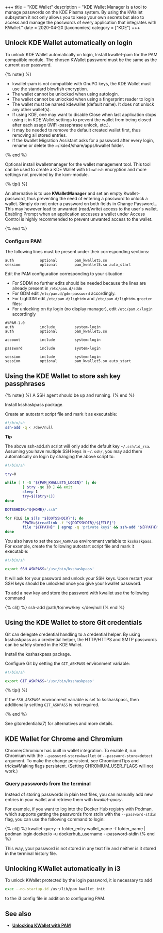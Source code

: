 +++
title = "KDE Wallet"
description = "KDE Wallet Manager is a tool to manage passwords on the KDE Plasma system. By using the KWallet subsystem it not only allows you to keep your own secrets but also to access and manage the passwords of every application that integrates with KWallet."
date = 2020-04-20
[taxonomies]
category = ["KDE"]
+++

## Unlock KDE Wallet automatically on login

To unlock KDE Wallet automatically on login, Install kwallet-pam for the PAM compatible module. The chosen KWallet password must be the same as the current user password.

{% note() %}

* kwallet-pam is not compatible with GnuPG keys, the KDE Wallet must use the standard blowfish encryption.
* The wallet cannot be unlocked when using autologin.
* The wallet cannot be unlocked when using a fingerprint reader to login
* The wallet must be named kdewallet (default name). It does not unlock any other wallet(s).
* If using KDE, one may want to disable Close when last application stops using it in KDE Wallet settings to prevent the wallet from being closed after each usage (WiFi-passphrase unlock, etc.).
* It may be needed to remove the default created wallet first, thus removing all stored entries.
* If the kwallet Migration Assistant asks for a password after every login, rename or delete the ~/.kde4/share/apps/kwallet folder.

{% end %}

Optional install kwalletmanager for the wallet management tool. This tool can be used to create a KDE Wallet with `blowfish` encryption and more settings not provided by the kcm-module.

{% tip() %}

An alternative is to use **KWalletManager** and set an empty Kwallet-password, thus preventing the need of entering a password to unlock a wallet. Simply do not enter a password on both fields in Change Password... This may however lead to unwanted (read/write) access to the user's wallet. Enabling Prompt when an application accesses a wallet under Access Control is highly recommended to prevent unwanted access to the wallet.

{% end %}

### Configure PAM

The following lines must be present under their corresponding sections:

```pam
auth            optional        pam_kwallet5.so
session         optional        pam_kwallet5.so auto_start
```

Edit the PAM configuration corresponding to your situation:

* For SDDM no further edits should be needed because the lines are already present in `/etc/pam.d/sddm`
* For GDM edit `/etc/pam.d/gdm-password` accordingly.
* For LightDM edit `/etc/pam.d/lightdm` and `/etc/pam.d/lightdm-greeter` files:
* For unlocking on tty login (no display manager), edit `/etc/pam.d/login` accordingly

```pam /etc/pam.d/lightdm
#%PAM-1.0
auth            include         system-login
auth            optional        pam_kwallet5.so

account         include         system-login

password        include         system-login

session         include         system-login
session         optional        pam_kwallet5.so auto_start
```

## Using the KDE Wallet to store ssh key passphrases

{% note() %}
A SSH agent should be up and running.
{% end %}

Install ksshaskpass package.

Create an autostart script file and mark it as executable:

```sh ~/.config/autostart-scripts/ssh-add.sh
#!/bin/sh
ssh-add -q < /dev/null
```

<article class="msg is-success">
    <div class="msg-body">
        <strong>Tip</strong><br/>

The above ssh-add.sh script will only add the default key `~/.ssh/id_rsa`. Assuming you have multiple SSH keys in `~/.ssh/`, you may add them automatically on login by changing the above script to:

```sh ~/.config/autostart-scripts/ssh-add.sh
#!/bin/sh

try=0

while [ ! -S "${PAM_KWALLET5_LOGIN}" ]; do
        [ $try -ge 10 ] && exit
        sleep 1
        try=$(($try+1))
done

DOTSSHDIR="${HOME}/.ssh"

for FILE in $(ls "${DOTSSHDIR}"); do
        FPATH=$(readlink -f "${DOTSSHDIR}/${FILE}")
        file "${FPATH}" | egrep -q 'private key$' && ssh-add "${FPATH}" </dev/null
done
```

</div>
</article>

You also have to set the `SSH_ASKPASS` environment variable to `ksshaskpass`. For example, create the following autostart script file and mark it executable:

```sh ~/.config/plasma-workspace/env/askpass.sh
#!/bin/sh

export SSH_ASKPASS='/usr/bin/ksshaskpass'
```

It will ask for your password and unlock your SSH keys. Upon restart your SSH keys should be unlocked once you give your kwallet password.

To add a new key and store the password with kwallet use the following command

{% cli() %}
ssh-add /path/to/new/key </dev/null
{% end %}

## Using the KDE Wallet to store Git credentials

Git can delegate credential handling to a credential helper. By using ksshaskpass as a credential helper, the HTTP/HTTPS and SMTP passwords can be safely stored in the KDE Wallet.

Install the ksshaskpass package.

Configure Git by setting the `GIT_ASKPASS` environment variable:

```sh ~/.config/plasma-workspace/env/askpass.sh
#!/bin/sh

export GIT_ASKPASS='/usr/bin/ksshaskpass'
```

{% tip() %}

If the `SSH_ASKPASS` environment variable is set to ksshaskpass, then additionally setting `GIT_ASKPASS` is not required.

{% end %}

See gitcredentials(7) for alternatives and more details.

## KDE Wallet for Chrome and Chromium

Chrome/Chromium has built in wallet integration. To enable it, run Chromium with the `--password-store=kwallet` or `--password-store=detect` argument. To make the change persistent, see Chromium/Tips and tricks#Making flags persistent. (Setting CHROMIUM_USER_FLAGS will not work.)

### Query passwords from the terminal

Instead of storing passwords in plain text files, you can manually add new entries in your wallet and retrieve them with *kwallet-query*.

For example, if you want to log into the Docker Hub registry with Podman, which supports getting the passwords from stdin with the `--password-stdin` flag, you can use the following command to login:

{% cli() %}
kwallet-query -r folder_entry wallet_name -f folder_name | podman login docker.io -u dockerhub_username --password-stdin
{% end %}

This way, your password is not stored in any text file and neither is it stored in the terminal history file.

## Unlocking KWallet automatically in i3

To unlock KWallet protected by the login password, it is necessary to add

```sh
exec --no-startup-id /usr/lib/pam_kwallet_init
```

to the i3 config file in addition to configuring PAM.

## See also

* **[Unlocking KWallet with PAM](https://www.dennogumi.org/2014/04/unlocking-kwallet-with-pam/)**
